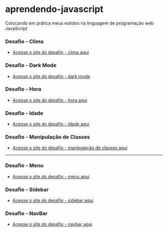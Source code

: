 # aprendendo-javascript
 Colocando em prática meus estidos na linguagem de programação web JavaScript

### Desafio - Clima
- <a href="https://deveverllon.github.io/aprendendo-javascript/desafios%20em%20JS/desafio%20-%20clima/" target="_blank">Acesse o site do desafio - clima aqui</a>

### Desafio - Dark Mode
- <a href="https://deveverllon.github.io/aprendendo-javascript/desafios%20em%20JS/desafio%20-%20dark/index1.html" target="_blank">Acesse o site do desafio - dark mode</a>

### Desafio - Hora
- <a href="https://deveverllon.github.io/aprendendo-javascript/desafios%20em%20JS/desafio%20-%20hora/" target="_blank">Acesse o site do desafio - hora aqui</a>

### Desafio - Idade
- <a href="https://deveverllon.github.io/aprendendo-javascript/desafios%20em%20JS/desafio%20-%20idade/" target="_blank">Acesse o site do desafio - idade aqui</a>

### Desafio - Manipulação de Classes
- <a href="https://deveverllon.github.io/aprendendo-javascript/desafios%20em%20JS/desafio%20-%20manipulacaoClasse/" target="_blank">Acesse o site do desafio - manipulação de classes aqui</a>

<hr>

### Desafio - Menu
- <a href="https://deveverllon.github.io/aprendendo-javascript/desafios%20em%20JS/desafio%20-%20menu/" target="_blank">Acesse o site do desafio - menu aqui</a>

### Desafio - Sidebar
- <a href="https://deveverllon.github.io/aprendendo-javascript/desafios%20em%20JS/desafio%20-%20sidebar/" target="_blank">Acesse o site do desafio - sidebar aqui</a>

### Desafio - NavBar
- <a href="https://deveverllon.github.io/aprendendo-javascript/desafios%20em%20JS/desafio%20-%20navba" target="_blank">Acesse o site do desafio - navbar aqui</a>
